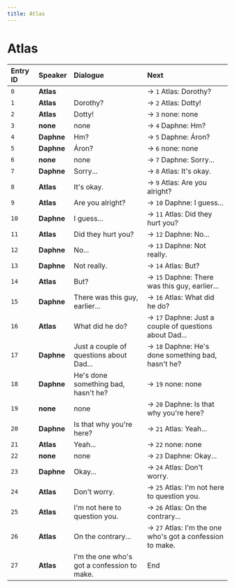 ```yaml
---
title: Atlas
---
```


# Atlas


| Entry ID | Speaker | Dialogue | Next |
| :------- | :------ | :------- | :------------ |
| `0` | **Atlas** |  | → `1` Atlas: Dorothy? |
| `1` | **Atlas** | Dorothy? | → `2` Atlas: Dotty\! |
| `2` | **Atlas** | Dotty\! | → `3` none: none |
| `3` | **none** | none | → `4` Daphne: Hm? |
| `4` | **Daphne** | Hm? | → `5` Daphne: Áron? |
| `5` | **Daphne** | Áron? | → `6` none: none |
| `6` | **none** | none | → `7` Daphne: Sorry\.\.\. |
| `7` | **Daphne** | Sorry\.\.\. | → `8` Atlas: It's okay\. |
| `8` | **Atlas** | It's okay\. | → `9` Atlas: Are you alright? |
| `9` | **Atlas** | Are you alright? | → `10` Daphne: I guess\.\.\. |
| `10` | **Daphne** | I guess\.\.\. | → `11` Atlas: Did they hurt you? |
| `11` | **Atlas** | Did they hurt you? | → `12` Daphne: No\.\.\. |
| `12` | **Daphne** | No\.\.\. | → `13` Daphne: Not really\. |
| `13` | **Daphne** | Not really\. | → `14` Atlas: But? |
| `14` | **Atlas** | But? | → `15` Daphne: There was this guy, earlier\.\.\. |
| `15` | **Daphne** | There was this guy, earlier\.\.\. | → `16` Atlas: What did he do? |
| `16` | **Atlas** | What did he do? | → `17` Daphne: Just a couple of questions about Dad\.\.\. |
| `17` | **Daphne** | Just a couple of questions about Dad\.\.\. | → `18` Daphne: He's done something bad, hasn't he? |
| `18` | **Daphne** | He's done something bad, hasn't he? | → `19` none: none |
| `19` | **none** | none | → `20` Daphne: Is that why you're here? |
| `20` | **Daphne** | Is that why you're here? | → `21` Atlas: Yeah\.\.\. |
| `21` | **Atlas** | Yeah\.\.\. | → `22` none: none |
| `22` | **none** | none | → `23` Daphne: Okay\.\.\. |
| `23` | **Daphne** | Okay\.\.\. | → `24` Atlas: Don't worry\. |
| `24` | **Atlas** | Don't worry\. | → `25` Atlas: I'm not here to question you\. |
| `25` | **Atlas** | I'm not here to question you\. | → `26` Atlas: On the contrary\.\.\. |
| `26` | **Atlas** | On the contrary\.\.\. | → `27` Atlas: I'm the one who's got a confession to make\. |
| `27` | **Atlas** | I'm the one who's got a confession to make\. | End |

